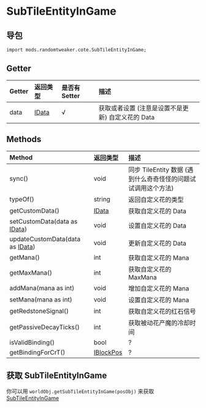 # SubTileEntityInGame

## 导包

```zenscript
import mods.randomtweaker.cote.SubTileEntityInGame;
```

## Getter

| Getter | 返回类型 | 是否有 Setter | 描述 |
| :----- | :----- | :----- | :----- |
| data | [IData](https://docs.blamejared.com/1.12/en/Vanilla/Data/IData/) | √ | 获取或者设置 (注意是设置不是更新) 自定义花的 Data |

## Methods

| Method | 返回类型 | 描述 |
| :----- | :----- | :----- |
| sync() | void | 同步 TileEntity 数据 (遇到什么奇奇怪怪的问题试试调用这个方法) |
| typeOf() | string | 返回自定义花的类型 |
| getCustomData() | [IData](https://docs.blamejared.com/1.12/en/Vanilla/Data/IData/) | 获取自定义花的 Data |
| setCustomData(data as [IData](https://docs.blamejared.com/1.12/en/Vanilla/Data/IData/)) | void | 设置自定义花的 Data |
| updateCustomData(data as [IData](https://docs.blamejared.com/1.12/en/Vanilla/Data/IData/)) | void | 更新自定义花的 Data |
| getMana() | int | 获取自定义花的 Mana |
| getMaxMana() | int | 获取自定义花的 MaxMana |
| addMana(mana as int) | void | 增加自定义花的 Mana |
| setMana(mana as int) | void | 设置自定义花的 Mana |
| getRedstoneSignal() | int | 获取自定义花的红石信号 |
| getPassiveDecayTicks() | int | 获取被动花产魔的冷却时间 |
| isValidBinding() | bool | ? |
| getBindingForCrT() | [IBlockPos](https://docs.blamejared.com/1.12/en/Vanilla/World/IBlockPos/) | ? |

## 获取 SubTileEntityInGame

你可以用 `worldObj.getSubTileEntityInGame(posObj)` 来获取 [SubTileEntityInGame](SubTileEntityInGame.md)